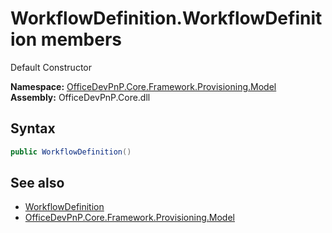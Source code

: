 # WorkflowDefinition.WorkflowDefinition members 
 Default Constructor   

**Namespace:** [OfficeDevPnP.Core.Framework.Provisioning.Model](OfficeDevPnP.Core.Framework.Provisioning.Model.md)  
**Assembly:** OfficeDevPnP.Core.dll  
## Syntax
```C#
public WorkflowDefinition()
```
## See also
- [WorkflowDefinition](OfficeDevPnP.Core.Framework.Provisioning.Model.WorkflowDefinition.md)
- [OfficeDevPnP.Core.Framework.Provisioning.Model](OfficeDevPnP.Core.Framework.Provisioning.Model.md)
